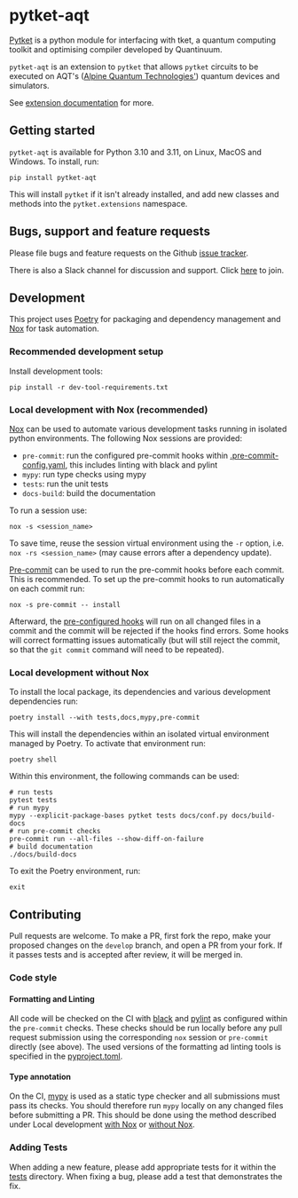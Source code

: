 # pytket-aqt

[Pytket](https://tket.quantinuum.com/api-docs/index.html) is a python module for interfacing
with tket, a quantum computing toolkit and optimising compiler developed by Quantinuum.

`pytket-aqt` is an extension to `pytket` that allows `pytket` circuits to be
executed on AQT's ([Alpine Quantum Technologies'](https://www.aqt.eu/)) quantum devices and simulators.

See [extension documentation](https://tket.quantinuum.com/extensions/pytket-aqt/index.html) for more.

## Getting started

`pytket-aqt` is available for Python 3.10 and 3.11, on Linux, MacOS
and Windows. To install, run:

```shell
pip install pytket-aqt
```

This will install `pytket` if it isn't already installed, and add new classes
and methods into the `pytket.extensions` namespace.

## Bugs, support and feature requests

Please file bugs and feature requests on the Github
[issue tracker](https://github.com/CQCL/pytket-aqt/issues).

There is also a Slack channel for discussion and support. Click [here](https://tketusers.slack.com/join/shared_invite/zt-18qmsamj9-UqQFVdkRzxnXCcKtcarLRA#/shared-invite/email) to join.

## Development

This project uses [Poetry](https://python-poetry.org/) for packaging and dependency management and
[Nox](https://nox.thea.codes/en/stable/) for task automation.

### Recommended development setup

Install development tools:

```shell
pip install -r dev-tool-requirements.txt
```

### Local development with Nox (recommended)

[Nox](https://nox.thea.codes/en/stable/) can be used to automate various development tasks running in isolated python environments.
The following Nox sessions are provided:

- `pre-commit`: run the configured pre-commit hooks within [.pre-commit-config.yaml](.pre-commit-config.yaml), this includes linting with black and pylint
- `mypy`: run type checks using mypy
- `tests`: run the unit tests
- `docs-build`: build the documentation

To run a session use:

```shell
nox -s <session_name>
```

To save time, reuse the session virtual environment using the `-r` option, i.e. `nox -rs <session_name>` (may cause errors after a dependency update).

[Pre-commit](https://pre-commit.com/) can be used to run the pre-commit hooks before each commit. This is recommended.
To set up the pre-commit hooks to run automatically on each commit run:

```shell
nox -s pre-commit -- install
```

Afterward, the [pre-configured hooks](.pre-commit-config.yaml) will run on all changed files in a commit and the commit will be
rejected if the hooks find errors. Some hooks will correct formatting issues automatically (but will still reject the commit, so that
the `git commit` command will need to be repeated).

### Local development without Nox

To install the local package, its dependencies and various development dependencies run:

```shell
poetry install --with tests,docs,mypy,pre-commit
```

This will install the dependencies within an isolated virtual environment managed by Poetry. To activate that environment run:

```shell
poetry shell
```

Within this environment, the following commands can be used:

```shell
# run tests
pytest tests
# run mypy
mypy --explicit-package-bases pytket tests docs/conf.py docs/build-docs
# run pre-commit checks
pre-commit run --all-files --show-diff-on-failure
# build documentation
./docs/build-docs
```

To exit the Poetry environment, run:

```shell
exit
```

## Contributing

Pull requests are welcome. To make a PR, first fork the repo, make your proposed
changes on the `develop` branch, and open a PR from your fork. If it passes
tests and is accepted after review, it will be merged in.

### Code style

#### Formatting and Linting

All code will be checked on the CI with [black](https://black.readthedocs.io/en/stable/) and [pylint](https://pypi.org/project/pylint/)
as configured within the `pre-commit` checks. These checks should be
run locally before any pull request submission using the corresponding `nox` session or `pre-commit` directly (see above).
The used versions of the formatting ad linting tools is specified in the [pyproject.toml](pyproject.toml).

#### Type annotation

On the CI, [mypy](https://mypy.readthedocs.io/en/stable/) is used as a static
type checker and all submissions must pass its checks. You should therefore run
`mypy` locally on any changed files before submitting a PR. This should be done using the method
described under Local development [with Nox](#local-development-with-nox-recommended) or [without Nox](#local-development-without-nox).

### Adding Tests

When adding a new feature, please add appropriate tests for it within the [tests](tests) directory. When fixing a bug, please
add a test that demonstrates the fix.
